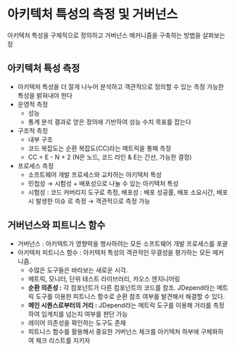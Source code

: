 # 아키텍처 특성의 측정 및 거버넌스

아키텍처 특성을 구체적으로 정의하고 거버넌스 메커니즘을 구축하는 방법을 살펴보는 장

## 아키텍처 특성 측정

- 아키텍처 특성을 더 잘게 나누어 분석하고 객관적으로 정의할 수 있는 측정 가능한 특성을 밝혀내야 한다
- 운영적 측정
    - 성능
    - 통계 분석 결과로 얻은 정의에 기반하여 성능 수치 목표를 잡는다
- 구조적 측정
    - 내부 구조
    - 코드 복잡도는 순환 복잡도(CC)라는 메트릭을 통해 측정
    - CC = E - N + 2 (N은 노드, 코드 라인 & E는 간선, 가능한 결정)
- 프로세스 측정
    - 소프트웨어 개발 프로세스와 교차하는 아키텍처 특성
    - 민첩성 → 시험성 + 배포성으로 나눌 수 있는 아키텍처 특성
    - 시험성 : 코드 커버리지 도구로 측정, 배포성 : 배포 성공률, 배포 소요시간, 배포시 발생한 이슈 로 측정 → 객관적으로 측정 가능

## 거버넌스와 피트니스 함수

- 거버넌스 : 아키텍트가 영향력을 행사하려는 모든 소프트웨어 개발 프로세스를 포괄
- 아키텍처 피트니스 함수 : 아키텍처 특성의 객관적인 무결성을 평가하는 모든 메커니즘.
    - 수많은 도구들은 바라보는 새로운 시각.
    - 메트릭, 모니터, 단위 테스트 라이브러리, 카오스 엔지니어링
    - **순환 의존성 :** 각 컴포넌트가 다른 컴포넌트의 코드를 참조. JDepend라는 메트릭 도구를 이용한 피트니스 함수로 순환 참조 여부를 발견해서 해결할 수 있다.
    - **메인 시퀀스로부터의 거리 :** JDepend라는 메트릭 도구를 이용해 거리를 측정하여 임계치를 넘는지 여부를 판단 가능
    - 레이어 의존성을 확인하는 도구도 존재
    - 피트니스 함수를 활용해서 중요한 거버넌스 체크를 아키텍처 하부에 구체화하여 체크 리스트를 지키자